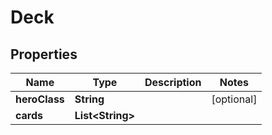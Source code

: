 
# Deck

## Properties
Name | Type | Description | Notes
------------ | ------------- | ------------- | -------------
**heroClass** | **String** |  |  [optional]
**cards** | **List&lt;String&gt;** |  | 



